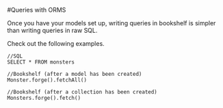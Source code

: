 #Queries with ORMS

Once you have your models set up, writing queries in bookshelf is simpler than writing queries in raw SQL.

Check out the following examples.

```
//SQL
SELECT * FROM monsters

//Bookshelf (after a model has been created)
Monster.forge().fetchAll()

//Bookshelf (after a collection has been created)
Monsters.forge().fetch()

```

